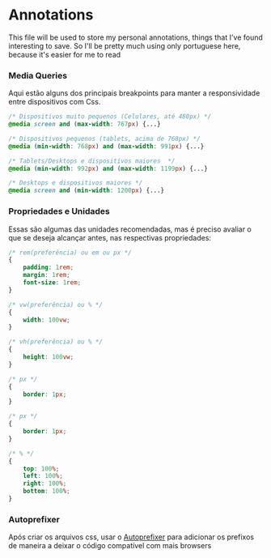 # Annotations

This file will be used to store my personal annotations, things that I've found interesting to save. So I'll be pretty much using only portuguese here, because it's easier for me to read

### Media Queries
Aqui estão alguns dos principais breakpoints para manter a responsividade entre dispositivos com Css.
```css
/* Dispositivos muito pequenos (Celulares, até 480px) */
@media screen and (max-width: 767px) {...}

/* Dispositivos pequenos (tablets, acima de 768px) */
@media (min-width: 768px) and (max-width: 991px) {...}

/* Tablets/Desktops e dispositivos maiores  */
@media (min-width: 992px) and (max-width: 1199px) {...}

/* Desktops e dispositivos maiores */
@media screen and (min-width: 1200px) {...}
```

### Propriedades e Unidades

Essas são algumas das unidades recomendadas, mas é preciso avaliar o que se deseja alcançar antes, nas respectivas propriedades:

```css
/* rem(preferência) ou em ou px */
{
    padding: 1rem;
    margin: 1rem;
    font-size: 1rem;
}

/* vw(preferência) ou % */
{
    width: 100vw;
}

/* vh(preferência) ou % */
{
    height: 100vw;
}

/* px */
{
    border: 1px;
}

/* px */
{
    border: 1px;
}

/* % */
{
    top: 100%;
    left: 100%;
    right: 100%;
    bottom: 100%;
}
```

### Autoprefixer

Após criar os arquivos css, usar o [Autoprefixer](https://autoprefixer.github.io/) para adicionar os prefixos de maneira a deixar o código compatível com mais browsers